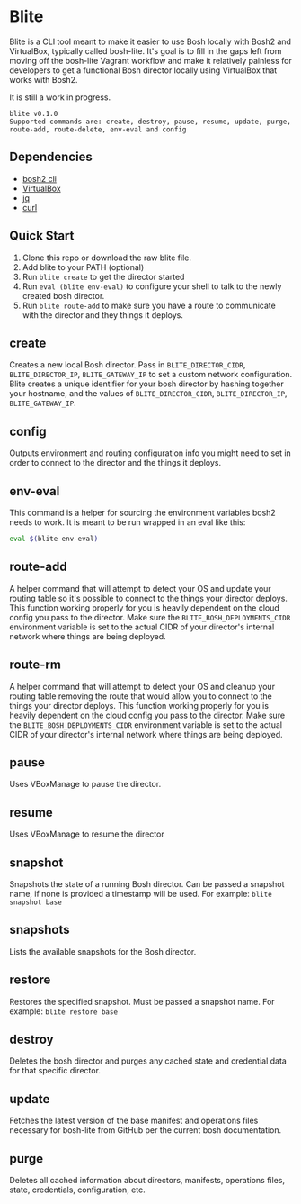 # Blite
Blite is a CLI tool meant to make it easier to use Bosh locally with Bosh2 and VirtualBox, typically called bosh-lite. 
It's goal is to fill in the gaps left from moving off the bosh-lite Vagrant workflow and make it relatively painless for developers
to get a functional Bosh director locally using VirtualBox that works with Bosh2.

It is still a work in progress.

```
blite v0.1.0
Supported commands are: create, destroy, pause, resume, update, purge, route-add, route-delete, env-eval and config
```

## Dependencies
  - [bosh2 cli](https://bosh.io/docs/cli-v2.html#install)
  - [VirtualBox](https://virtualbox.org)
  - [jq](https://stedolan.github.io/jq/)
  - [curl](https://curl.haxx.se/)

## Quick Start
 1. Clone this repo or download the raw blite file.
 1. Add blite to your PATH (optional)
 1. Run `blite create` to get the director started
 1. Run `eval (blite env-eval)` to configure your shell to talk to the newly created bosh director.
 1. Run `blite route-add` to make sure you have a route to communicate with the director and they things it deploys.
 
## create
Creates a new local Bosh director. Pass in `BLITE_DIRECTOR_CIDR`, `BLITE_DIRECTOR_IP`, `BLITE_GATEWAY_IP` to set a custom network configuration.
Blite creates a unique identifier for your  bosh director by hashing together your hostname, and the values of `BLITE_DIRECTOR_CIDR`, 
`BLITE_DIRECTOR_IP`, `BLITE_GATEWAY_IP`.

## config
Outputs environment and routing configuration info you might need to set in order to connect to the director and the things it deploys.

## env-eval
This command is a helper for sourcing the environment variables bosh2 needs to work. It is meant to be run wrapped in an eval like this:

```bash
eval $(blite env-eval)

```

## route-add
A helper command that will attempt to detect your OS and update your routing table so it's possible to connect to the things your director deploys.
This function working properly for you is heavily dependent on the cloud config you pass to the director. Make sure the `BLITE_BOSH_DEPLOYMENTS_CIDR`
environment variable is set to the actual CIDR of your director's internal network where things are being deployed.

## route-rm
A helper command that will attempt to detect your OS and cleanup your routing table removing the route that would allow you to connect to the things your director deploys.
This function working properly for you is heavily dependent on the cloud config you pass to the director. Make sure the `BLITE_BOSH_DEPLOYMENTS_CIDR`
environment variable is set to the actual CIDR of your director's internal network where things are being deployed.

## pause
Uses VBoxManage to pause the director.

## resume
Uses VBoxManage to resume the director

## snapshot
Snapshots the state of a running Bosh director. Can be passed a snapshot name, if none is provided a timestamp will be used.
For example: `blite snapshot base`

## snapshots
Lists the available snapshots for the Bosh director.

## restore
Restores the specified snapshot. Must be passed a snapshot name.
For example: `blite restore base`

## destroy
Deletes the bosh director and purges any cached state and credential data for that specific director.

## update
Fetches the latest version of the base manifest and operations files necessary for bosh-lite from GitHub per the current bosh documentation.

## purge
Deletes all cached information about directors, manifests, operations files, state, credentials, configuration, etc.
